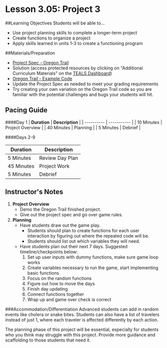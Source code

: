 # Lesson 3.05: Project 3

##Learning Objectives
Students will be able to... 
* Use project planning skills to complete a longer-term project
* Create functions to organize a project
* Apply skills learned in units 1-3 to create a functioning program

##Materials/Preparation
* [Project Spec - Oregon Trail]
* Solution (access protected resources by clicking on "Additional Curriculum Materials" on the [TEALS Dashboard](https://www.tealsk12.org/dashboard/))
* [Oregon Trail - Example Code] 
* Update the Project Spec as needed to meet your grading requirements
* Try creating your own variation on the Oregon Trail code so you are familiar with the potential challenges and bugs your students will hit. 

## Pacing Guide
####Day 1
| **Duration**   | **Description** |
| ---------- | ----------- |
| 10 Minutes | Project Overview      |
| 40 Minutes | Planning    |
| 5 Minutes | Debrief  |

####Days 2-9

|**Duration** |**Description**             |
|--|--|
| 5 Minutes  | Review Day Plan    | 
| 45 Minutes | Project Work|
| 5 Minutes | Debrief    |

## Instructor's Notes
1. **Project Overview**
    * Demo the Oregon Trail finished project.
    * Give out the project spec and go over game rules.
2. **Planning**
    * Have students draw out the game play. 
        * Students should plan to create functions for each user interaction by figuring out where the repeated code will be. 
        * Students should list out which variables they will need.
    * Have students plan out their next 7 days. Suggested timeline/checkpoints below: 
    	1. Set up user inputs with dummy functions, make sure game loop works
    	2. Create variables necessary to run the game, start implementing basic functions
    	3. Focus on the random functions
    	4. Figure out how to move the days
    	5. Finish day updating 
    	6. Connect functions together
    	7. Wrap up and game over check is correct

###Accommodation/Differentiation
Advanced students can add in random events like cholera or snake bites. Students can also have a list of travelers instead of just 1, where each traveler is affected differently by each action.

The planning phase of this project will be essential, especially for students who you think may struggle with this project. Provide more guidance and scaffolding to those students that need it. 
    
[Project Spec - Oregon Trail]:project.md 
[Oregon Trail - Example Code]:oregon_trail.py
[TEALS Dashboard]:www.tealsk12.org/dashboard
